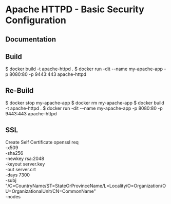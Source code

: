 
Apache HTTPD - Basic Security Configuration
============================================

Documentation
-------------

Build
-------------
$ docker build -t apache-httpd .
$ docker run -dit --name my-apache-app -p 8080:80 -p 9443:443 apache-httpd

Re-Build
-------------
$ docker stop my-apache-app
$ docker rm my-apache-app
$ docker build -t apache-httpd .
$ docker run -dit --name my-apache-app -p 8080:80 -p 9443:443 apache-httpd

SSL
--------------
Create Self Certificate
openssl req \
    -x509 \
    -sha256 \
    -newkey rsa:2048 \
    -keyout server.key \
    -out server.crt \
    -days 7300 \
    -subj "/C=CountryName/ST=StateOrProvinceName/L=Locality/O=Organization/OU=OrganizationalUnit/CN=CommonName" \
    -nodes
